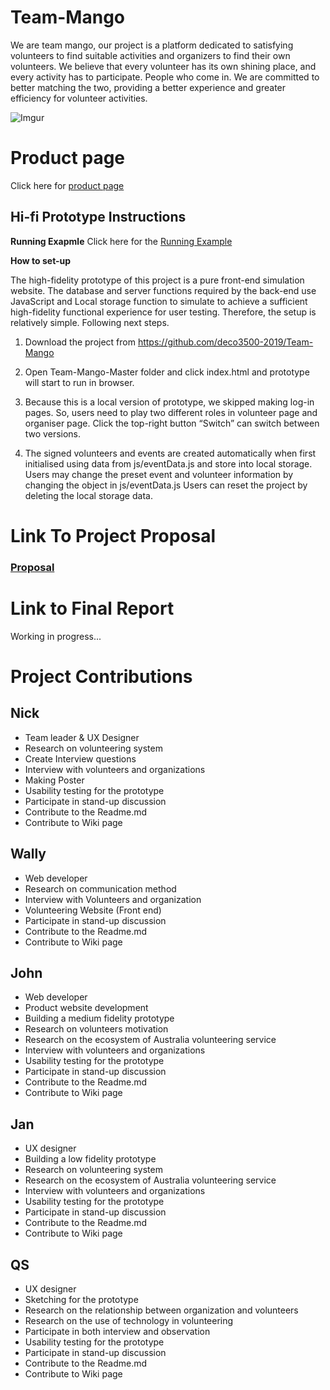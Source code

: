 # Team-Mango
We are team mango, our project is a platform dedicated to satisfying volunteers to find suitable activities and organizers to find their own volunteers. We believe that every volunteer has its own shining place, and every activity has to participate. People who come in. We are committed to better matching the two, providing a better experience and greater efficiency for volunteer activities.

![Imgur](https://i.imgur.com/f0fi1xr.png)

# Product page
Click here for [product page](http://wallygood.net/social-prototype/product/)

## Hi-fi Prototype Instructions
**Running Exapmle**
Click here for the [Running Example](http://wallygood.net/social-prototype/)

**How to set-up**

The high-fidelity prototype of this project is a pure front-end simulation website. The database and server functions required by the back-end use JavaScript and Local storage function to simulate to achieve a sufficient high-fidelity functional experience for user testing. Therefore, the setup is relatively simple. Following next steps.

1. Download the project from https://github.com/deco3500-2019/Team-Mango

2. Open Team-Mango-Master folder and click index.html and prototype will start to run in browser.

3. Because this is a local version of prototype, we skipped making log-in pages. So, users need to play two different roles in volunteer page and organiser page. Click the top-right button “Switch” can switch between two versions.

4. The signed volunteers and events are created automatically when first initialised using data from js/eventData.js and store into local storage. Users may change the preset event and volunteer information by changing the object in js/eventData.js Users can reset the project by deleting the local storage data.

# Link To Project Proposal

### [Proposal](https://github.com/deco3500-2019/Team-Mango/wiki/Proposal)

# Link to Final Report

Working in progress...

# Project Contributions

## Nick
* Team leader & UX Designer
* Research on volunteering system
* Create Interview questions
* Interview with volunteers and organizations
* Making Poster
* Usability testing for the prototype
* Participate in stand-up discussion
* Contribute to the Readme.md
* Contribute to Wiki page

## Wally
* Web developer
* Research on communication method
* Interview with Volunteers and organization
* Volunteering Website (Front end) 
* Participate in stand-up discussion
* Contribute to the Readme.md
* Contribute to Wiki page

## John
* Web developer 
* Product website development
* Building a medium fidelity prototype
* Research on volunteers motivation
* Research on the ecosystem of Australia volunteering service
* Interview with volunteers and organizations
* Usability testing for the prototype
* Participate in stand-up discussion
* Contribute to the Readme.md
* Contribute to Wiki page

## Jan
* UX designer
* Building a low fidelity prototype
* Research on volunteering system
* Research on the ecosystem of Australia volunteering service
* Interview with volunteers and organizations
* Usability testing for the prototype
* Participate in stand-up discussion
* Contribute to the Readme.md
* Contribute to Wiki page

## QS
* UX designer
* Sketching for the prototype
* Research on the relationship between organization and volunteers
* Research on the use of technology in volunteering
* Participate in both interview and observation 
* Usability testing for the prototype
* Participate in stand-up discussion
* Contribute to the Readme.md
* Contribute to Wiki page

